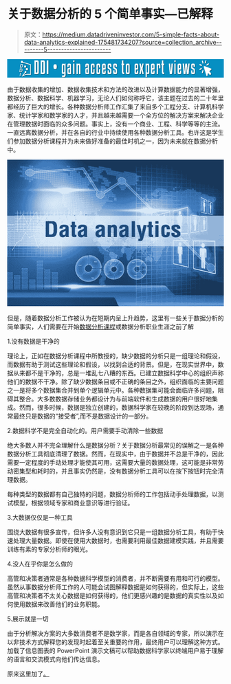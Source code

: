 # 关于数据分析的 5 个简单事实—已解释

> 原文：<https://medium.datadriveninvestor.com/5-simple-facts-about-data-analytics-explained-175481734207?source=collection_archive---------5----------------------->

[![](img/ce659685e6fa609cf1edb0993c9a4d07.png)](http://www.track.datadriveninvestor.com/1B9E)

由于数据收集的增加、数据收集技术和方法的改进以及计算数据能力的显著增强，数据分析、数据科学、机器学习，无论人们如何称呼它，该主题在过去的二十年里都经历了巨大的增长。各种数据分析师工作汇集了来自多个工程分支、计算机科学家、统计学家和数学家的人才，并且越来越需要一个全方位的解决方案来解决企业在管理数据时面临的众多问题。事实上，没有一个商业、工程、科学等等的主流。一直远离数据分析，并在各自的行业中持续使用各种数据分析工具。也许这是学生们参加数据分析课程并为未来做好准备的最佳时机之一，因为未来就在数据分析中。

![](img/e039fda2f9c2a91f6003cf7dd6e203a8.png)

但是，随着数据分析工作被认为在短期内呈上升趋势，这里有一些关于数据分析的简单事实，人们需要在开始[数据分析课程](https://imarticus.org/post-graduate-program-in-data-analytics/)或数据分析职业生涯之前了解

1.没有数据是干净的

理论上，正如在数据分析课程中所教授的，缺少数据的分析只是一组理论和假设，而数据有助于测试这些理论和假设，以找到合适的背景。但是，在现实世界中，数据从来都不是干净的，总是一堆乱七八糟的东西。已建立数据科学中心的组织声称他们的数据不干净。除了缺少数据条目或不正确的条目之外，组织面临的主要问题之一是将多个数据集合并到单个逻辑单元中。各种数据集可能会面临许多问题，阻碍其整合。大多数数据存储业务都设计为与前端软件和生成数据的用户很好地集成。然而，很多时候，数据是独立创建的，数据科学家在较晚的阶段到达现场，通常最终只是数据的“接受者”,而不是数据设计的一部分。

2.数据科学不是完全自动化的。用户需要手动清除一些数据

绝大多数人并不完全理解什么是数据分析？关于数据分析最常见的误解之一是各种数据分析工具彻底清理了数据。然而，在现实中，由于数据并不总是干净的，因此需要一定程度的手动处理才能使其可用，这需要大量的数据处理，这可能是非常劳动密集型和耗时的，并且事实仍然是，没有数据分析工具可以在按下按钮时完全清理数据。

每种类型的数据都有自己独特的问题，数据分析师的工作包括动手处理数据，以测试模型，根据领域专家和商业意识等进行验证。

3.大数据仅仅是一种工具

围绕大数据有很多宣传，但许多人没有意识到它只是一组数据分析工具，有助于快速处理大量数据。即使在使用大数据时，也需要利用最佳数据建模实践，并且需要训练有素的专家分析师的眼光。

4.没人在乎你是怎么做的

高管和决策者通常是各种数据科学模型的消费者，并不断需要有用和可行的模型。虽然从事数据分析师工作的人可能会试图解释数据是如何获得的，但实际上，这些高管和决策者不太关心数据是如何获得的，他们更感兴趣的是数据的真实性以及如何使用数据来改善他们的业务职能。

5.展示就是一切

由于分析解决方案的大多数消费者不是数学家，而是各自领域的专家，所以演示在以非技术方式解释您的发现时起着至关重要的作用，最终用户可以理解这种方式。加载了信息图表的 PowerPoint 演示文稿可以帮助数据科学家以终端用户易于理解的语言和交流模式向他们传达信息。

原来这里加了[。](https://imarticus.org/5-simple-facts-about-big-data-analytics-courses-explained/)